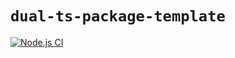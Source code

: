 # `dual-ts-package-template`

[![Node.js CI](https://github.com/webdeveric/dual-ts-package-template/actions/workflows/node.js.yml/badge.svg)](https://github.com/webdeveric/dual-ts-package-template/actions/workflows/node.js.yml)

